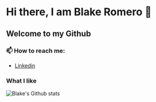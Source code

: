 # Hi there, I am Blake Romero 👋

## Welcome to my Github


### 📫 How to reach me:

- [Linkedin](https://www.linkedin.com/in/blakeromero/)

### What I like


![Blake's Github stats](https://github-readme-stats.vercel.app/api?username=blakerom&show_icons=true&theme=onedark)


<!--
**blakerom/blakerom** is a ✨ _special_ ✨ repository because its `README.md` (this file) appears on your GitHub profile.

Here are some ideas to get you started:

- 🔭 I’m currently working on ...
- 🌱 I’m currently learning ...
- 👯 I’m looking to collaborate on ...
- 🤔 I’m looking for help with ...
- 💬 Ask me about ...
- 📫 How to reach me: ...
- 😄 Pronouns: ...
- ⚡ Fun fact: ...
-->
